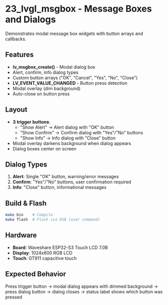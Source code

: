 # 23_lvgl_msgbox - Message Boxes and Dialogs

Demonstrates modal message box widgets with button arrays and callbacks.

## Features

- **lv_msgbox_create()** - Modal dialog box
- Alert, confirm, info dialog types
- Custom button arrays ("OK", "Cancel", "Yes", "No", "Close")
- **LV_EVENT_VALUE_CHANGED** - Button press detection
- Modal overlay (dim background)
- Auto-close on button press

## Layout

- **3 trigger buttons**:
  - "Show Alert" → Alert dialog with "OK" button
  - "Show Confirm" → Confirm dialog with "Yes"/"No" buttons
  - "Show Info" → Info dialog with "Close" button
- Modal overlay darkens background when dialog appears
- Dialog boxes center on screen

## Dialog Types

1. **Alert**: Single "OK" button, warning/error messages
2. **Confirm**: "Yes"/"No" buttons, user confirmation required
3. **Info**: "Close" button, informational messages

## Build & Flash

```bash
make bin    # Compile
make flash  # Flash via USB (user command)
```

## Hardware

- **Board**: Waveshare ESP32-S3 Touch LCD 7.0B
- **Display**: 1024x600 RGB LCD
- **Touch**: GT911 capacitive touch

## Expected Behavior

Press trigger button → modal dialog appears with dimmed background → press dialog button → dialog closes → status label shows which button was pressed
